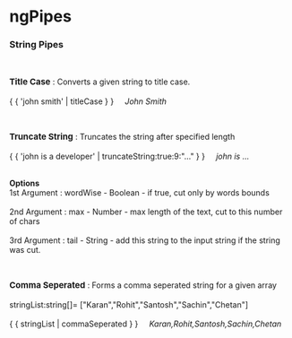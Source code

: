 # ngPipes

<h3>String Pipes</h3><br />

  <b style="font-size:15px;">Title Case</b> : Converts a given string to title case. <br /><br />
  { { 'john smith' | titleCase  } }    &nbsp;&nbsp;&nbsp; <i>   John Smith</i>

  <br />

  <b style="font-size:15px;">Truncate String</b> : Truncates the string after specified length  <br /><br />
  { { 'john is a developer' | truncateString:true:9:"..."  } }    &nbsp;&nbsp;&nbsp; <i>  john is …</i>

  <br /><b>Options</b><br />
  1st Argument : wordWise - Boolean -  if true, cut only by words bounds <br /><br />
  2nd Argument : max - Number -  max length of the text, cut to this number of chars <br /><br />
  3rd Argument : tail  - String -  add this string to the input string if the string was cut. <br />

  <br />

  <b style="font-size:15px;">Comma Seperated</b> : Forms a comma seperated string for a given array  <br /><br />
  stringList:string[]= ["Karan","Rohit","Santosh","Sachin","Chetan"] <br /><br />
  { { stringList | commaSeperated  } }    &nbsp;&nbsp;&nbsp; <i>  Karan,Rohit,Santosh,Sachin,Chetan</i>


